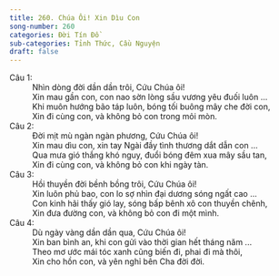 ```yaml
---
title: 260. Chúa Ôi! Xin Dìu Con
song-number: 260
categories: Đời Tín Đồ
sub-categories: Tỉnh Thức, Cầu Nguyện
draft: false
---
```

<dl><dt>Câu 1:</dt><dd data-verse="1">Nhìn dòng đời dần dần trôi, Cứu Chúa ôi! <br/>Xin mau gần con, con nao sờn lòng sầu vương yêu đuối luôn ... <br/>Khi muôn hướng bão táp luôn, bóng tối buông mây che đời con, <br/>Xin đi cùng con, và không bỏ con trong mỏi mòn. </dd><dt>Câu 2:</dt><dd data-verse="2">Đời mịt mù ngàn ngàn phương, Cứu Chúa ôi! <br/>Xin mau dìu con, xin tay Ngài đầy tình thương dắt dẫn con ... <br/>Qua mưa gió thắng khó nguy, đuổi bóng đêm xua mây sầu tan, <br/>Xin đi cùng con, và không bỏ con khi ngày tàn. </dd><dt>Câu 3:</dt><dd data-verse="3">Hồi thuyền đời bềnh bồng trôi, Cứu Chúa ôi! <br/>Xin luôn phủ bao, con lo sợ nhìn đại dương sóng ngất cao ... <br/>Con kinh hãi thấy gió lay, sóng bấp bênh xô con thuyền chênh, <br/>Xin đưa đường con, và không bỏ con đi một mình. </dd><dt>Câu 4:</dt><dd data-verse="4">Dù ngày vàng dần dần qua, Cứu Chúa ôi! <br/>Xin ban bình an, khi con gửi vào thời gian hết tháng năm ... <br/>Theo mơ ước mái tóc xanh cũng biến đi, phai đi mà thôi, <br/>Xin cho hồn con, và yên nghỉ bên Cha đời đời. </dd></dl>
